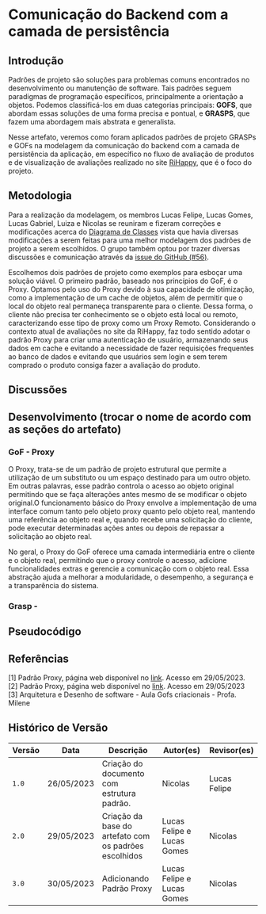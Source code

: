 # Comunicação do Backend com a camada de persistência

<!-- Lembre-se de incluir artefato no _sidebar.md.  -->

## Introdução

Padrões de projeto são soluções para problemas comuns encontrados  no desenvolvimento ou manutenção de software. Tais padrões seguem paradigmas de programação específicos, principalmente a orientação a objetos. Podemos classificá-los em duas categorias principais: **GOFS**, que abordam essas soluções de uma forma precisa e pontual, e **GRASPS**, que fazem uma abordagem mais abstrata e generalista. 

Nesse artefato, veremos como foram aplicados padrões de projeto GRASPs e GOFs na modelagem da comunicação do backend com a camada de persistência da aplicação, em específico no fluxo de avaliação de produtos e de visualização de avaliações realizado no site [RiHappy](https://rihappy.com.br), que é o foco do projeto.

## Metodologia

Para a realização da modelagem, os membros Lucas Felipe, Lucas Gomes, Lucas Gabriel, Luiza e Nicolas se reuniram e fizeram correções e modificações acerca do [Diagrama de Classes](https://encr.pw/DiagramaDeClasse) vista que havia diversas modificações a serem feitas para uma melhor modelagem dos padrões de projeto a serem escolhidos. O grupo também optou por trazer diversas discussões e comunicação através da [issue do GitHub (#56)](https://github.com/UnBArqDsw2023-1/2023.1_G5_ProjetoRiHappy/issues/56).

Escolhemos dois padrões de projeto como exemplos para esboçar uma solução viável. O primeiro padrão, baseado nos princípios do GoF, é o Proxy. Optamos pelo uso do Proxy devido à sua capacidade de otimização, como a implementação de um cache de objetos, além de permitir que o local do objeto real permaneça transparente para o cliente. Dessa forma, o cliente não precisa ter conhecimento se o objeto está local ou remoto, caracterizando esse tipo de proxy como um Proxy Remoto. Considerando o contexto atual de avaliações no site da RiHappy, faz todo sentido adotar o padrão Proxy para criar uma autenticação de usuário, armazenando seus dados em cache e evitando a necessidade de fazer requisições frequentes ao banco de dados e evitando que usuários sem login e sem terem comprado o produto consiga fazer a avaliação do produto.

## Discussões

<!-- Acredito que seja um tópico interessante para colocarmos prints das comunicações dentro das issues e post its e etc  -->


## Desenvolvimento (trocar o nome de acordo com as seções do artefato)

### GoF - Proxy

O Proxy, trata-se de um padrão de projeto estrutural que permite a utilização de um substituto ou um espaço destinado para um outro objeto. Em outras palavras, esse padrão controla o acesso ao objeto original permitindo que se faça alterações antes mesmo de se modificar o objeto original.O funcionamento básico do Proxy envolve a implementação de uma interface comum tanto pelo objeto proxy quanto pelo objeto real, mantendo uma referência ao objeto real e, quando recebe uma solicitação do cliente, pode executar determinadas ações antes ou depois de repassar a solicitação ao objeto real.

No geral, o Proxy do GoF oferece uma camada intermediária entre o cliente e o objeto real, permitindo que o proxy controle o acesso, adicione funcionalidades extras e gerencie a comunicação com o objeto real. Essa abstração ajuda a melhorar a modularidade, o desempenho, a segurança e a transparência do sistema.

### Grasp - <modelo>

## Pseudocódigo

## Referências

[1] Padrão Proxy, página web disponível no [link](https://refactoring.guru/pt-br/design-patterns/proxy). Acesso em 29/05/2023. <br>
[2] Padrão Proxy, página web disponível no [link](https://diogomoreira.gitbook.io/padroes-de-projeto/padrao-proxy). Acesso em 29/05/2023 <br>
[3] Arquitetura e Desenho de software - Aula Gofs criacionais - Profa. Milene <br/>

## Histórico de Versão

| Versão | Data | Descrição | Autor(es) | Revisor(es) |
|--------|------|-----------|-----------|-------------|
| `1.0`  | 26/05/2023     | Criação do documento com estrutura padrão.          | Nicolas   | Lucas Felipe            |
| `2.0`  | 29/05/2023     | Criação da base do artefato com os padrões escolhidos        | Lucas Felipe e Lucas Gomes   | Nicolas            |
| `3.0`  | 30/05/2023     | Adicionando Padrão Proxy       | Lucas Felipe e Lucas Gomes   | Nicolas            |